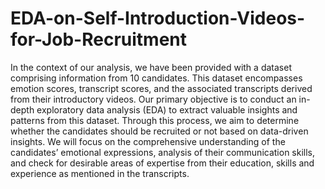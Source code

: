 # EDA-on-Self-Introduction-Videos-for-Job-Recruitment

In the context of our analysis, we have been provided with a dataset comprising information from 10 candidates. This dataset encompasses emotion scores, transcript scores, and the associated transcripts derived from their introductory videos.
 Our primary objective is to conduct an in-depth exploratory data analysis (EDA) to extract valuable insights and patterns from this dataset. Through this process, we aim to determine whether the candidates should be recruited or not based on data-driven insights.
We will focus on the comprehensive understanding of the candidates’ emotional expressions, analysis of their communication skills, and check for desirable areas of expertise from their education, skills and experience as mentioned in the transcripts.
